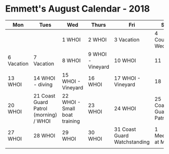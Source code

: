# Emmett's August Calendar - 2018

|Mon|Tues|Wed|Thurs|Fri|Sat|Sun|
|---|---|---|---|---|---|---|
|   |   | 1 WHOI  | 2 WHOI |3 Vacation  |4 Cousins' Wedding   | 5  Vacation  |
| 6 Vacation  | 7 Vacation   | 8 WHOI |9 WHOI - Vineyard  |10 WHOI   |11   |12  Caving|
|13  WHOI  |14  WHOI - diving |15 WHOI - Vineyard  |16 WHOI   |17 WHOI - Vineyard |18   |19   |
|20  WHOI |21 Coast Guard Patrol (morning) / WHOI  |22 WHOI - Small boat training   |23 WHOI |24 WHOI   |25 Coast Guard Patrol |26   |
|27  WHOI |28 WHOI   |29 WHOI   |30 WHOI   |31 Coast Guard Watchstanding   | 1 Meeting at MIT   | 2 Meeting at MIT  |
|   |   |   |   |   |   |   |
